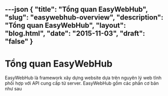 ---json
{
"title": "Tổng quan EasyWebHub",
"slug": "easywebhub-overview",
"description": "Tổng quan EasyWebHub",
"layout": "blog.html",
"date": "2015-11-03",
"draft": "false"
}
---

# Tổng quan EasyWebHub

EasyWebHub là framework xây dựng website dựa trên nguyên lý web tĩnh phối hợp với API cung cấp từ server. EasyWebHub gồm các phần cơ bản như sau